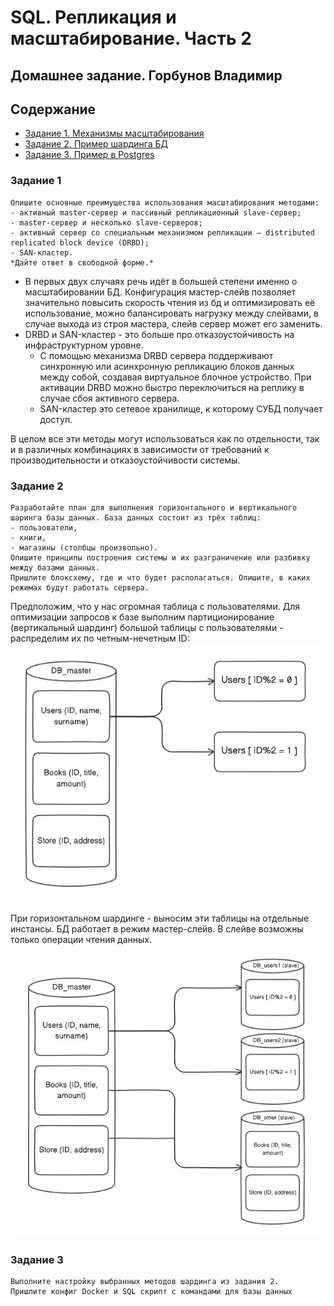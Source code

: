 # SQL. Репликация и масштабирование. Часть 2
## Домашнее задание. Горбунов Владимир

## Содержание

- [Задание 1. Механизмы масштабирования](#задание-1)
- [Задание 2. Пример шардинга БД](#задание-2)  
- [Задание 3. Пример в Postgres](#задание-3)  

### Задание 1
```
Опишите основные преимущества использования масштабирования методами:
- активный master-сервер и пассивный репликационный slave-сервер; 
- master-сервер и несколько slave-серверов;
- активный сервер со специальным механизмом репликации — distributed replicated block device (DRBD);
- SAN-кластер.
*Дайте ответ в свободной форме.*
```
 - В первых двух случаях речь идёт в большей степени именно о масштабировании БД. Конфигурация  мастер-слейв позволяет значительно повысить скорость чтения из бд и оптимизировать её использование, можно балансировать нагрузку между слейвами, в случае выхода из строя мастера, слейв сервер может его заменить. 
 - DRBD и SAN-кластер - это больше про отказоустойчивость на инфраструктурном уровне. 
    - С помощью механизма DRBD сервера поддерживают синхронную или асинхронную репликацию блоков данных между собой, создавая виртуальное блочное устройство. При активации DRBD можно быстро переключиться на реплику в случае сбоя активного сервера.
    - SAN-кластер это сетевое хранилище, к которому СУБД получает доступ. 

В целом все эти методы могут использоваться как по отдельности, так и в различных комбинациях в зависимости от требований к производительности и отказоустойчивости системы. 

### Задание 2

```
Разработайте план для выполнения горизонтального и вертикального шаринга базы данных. База данных состоит из трёх таблиц: 
- пользователи, 
- книги, 
- магазины (столбцы произвольно). 
Опишите принципы построения системы и их разграничение или разбивку между базами данных.
Пришлите блоксхему, где и что будет располагаться. Опишите, в каких режимах будут работать сервера.
```
Предположим, что у нас огромная таблица с пользователями. 
Для оптимизации запросов к базе выполним партиционирование (вертикальный шардинг) большой таблицы с пользователями - распределим их по четным-нечетным ID:
![](./img/task2-1.jpg)

При горизонтальном шардинге - выносим эти таблицы на отдельные инстансы. 
БД работает в режим мастер-слейв. В слейве возможны только операции чтения данных. 
![](./img/task2-2.jpg)





### Задание 3

```
Выполните настройку выбранных методов шардинга из задания 2.
Пришлите конфиг Docker и SQL скрипт с командами для базы данных
```